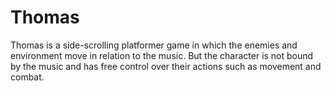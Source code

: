 # Thomas


Thomas is a side-scrolling platformer game in which the enemies and environment move in relation to the music. But the character is not bound by the music and has free control over their actions such as movement and combat.

